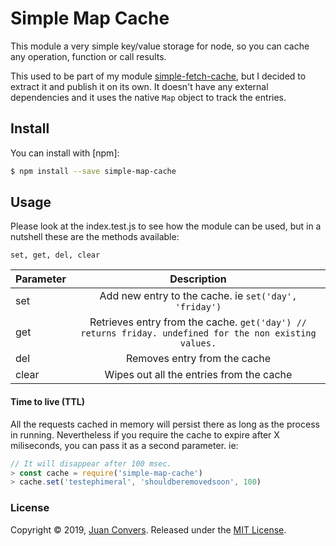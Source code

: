 
# Simple Map Cache

This module a very simple key/value storage for node, so you can cache any operation, function or call results.

This used to be part of my module [simple-fetch-cache](https://www.npmjs.com/package/simple-fetch-cache), but I decided to extract it and publish it on its own. It doesn't have any external dependencies and it uses the native `Map` object to track the entries.

## Install

You can install with [npm]:

```sh
$ npm install --save simple-map-cache
```

## Usage

Please look at the index.test.js to see how the module can be used, but in a nutshell these are the methods available:

`set,
get,
del,
clear`

| Parameter     | Description   |
| ------------- |:-------------:|
| set         | Add new entry to the cache. ie `set('day', 'friday')` |
| get      | Retrieves entry from the cache. `get('day') // returns friday. undefined for the non existing values.` |
| del | Removes entry from the cache |
| clear | Wipes out all the entries from the cache |

#### Time to live (TTL)

All the requests cached in memory will persist there as long as the process in running. Nevertheless if you require the cache to expire after X miliseconds, you can pass it as a second parameter. ie:

```js
// It will disappear after 100 msec.
> const cache = require('simple-map-cache')
> cache.set('testephimeral', 'shouldberemovedsoon', 100)

```

### License

Copyright © 2019, [Juan Convers](https://github.com/webdacjs).
Released under the [MIT License](LICENSE).
